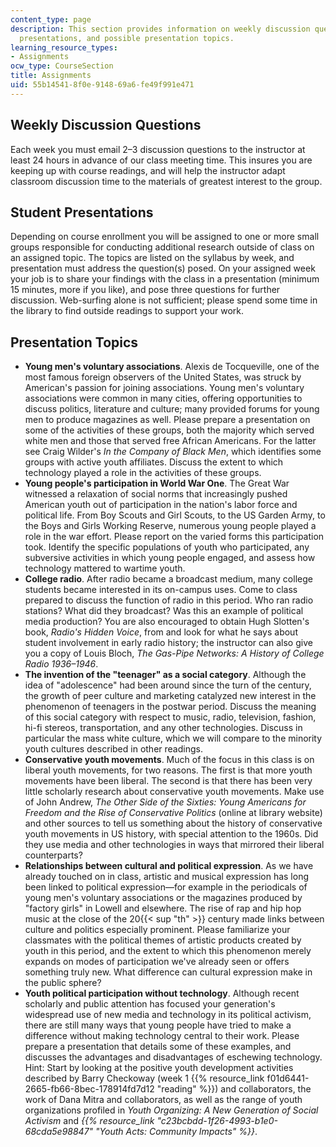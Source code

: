 ```yaml
---
content_type: page
description: This section provides information on weekly discussion questions, student
  presentations, and possible presentation topics.
learning_resource_types:
- Assignments
ocw_type: CourseSection
title: Assignments
uid: 55b14541-8f0e-9148-69a6-fe49f991e471
---
```


Weekly Discussion Questions
---------------------------

Each week you must email 2–3 discussion questions to the instructor at least 24 hours in advance of our class meeting time. This insures you are keeping up with course readings, and will help the instructor adapt classroom discussion time to the materials of greatest interest to the group.

Student Presentations
---------------------

Depending on course enrollment you will be assigned to one or more small groups responsible for conducting additional research outside of class on an assigned topic. The topics are listed on the syllabus by week, and presentation must address the question(s) posed. On your assigned week your job is to share your findings with the class in a presentation (minimum 15 minutes, more if you like), and pose three questions for further discussion. Web-surfing alone is not sufficient; please spend some time in the library to find outside readings to support your work.

Presentation Topics
-------------------

*   **Young men's voluntary associations**. Alexis de Tocqueville, one of the most famous foreign observers of the United States, was struck by American's passion for joining associations. Young men's voluntary associations were common in many cities, offering opportunities to discuss politics, literature and culture; many provided forums for young men to produce magazines as well. Please prepare a presentation on some of the activities of these groups, both the majority which served white men and those that served free African Americans. For the latter see Craig Wilder's _In the Company of Black Men_, which identifies some groups with active youth affiliates. Discuss the extent to which technology played a role in the activities of these groups.
*   **Young people's participation in World War One**. The Great War witnessed a relaxation of social norms that increasingly pushed American youth out of participation in the nation's labor force and political life. From Boy Scouts and Girl Scouts, to the US Garden Army, to the Boys and Girls Working Reserve, numerous young people played a role in the war effort. Please report on the varied forms this participation took. Identify the specific populations of youth who participated, any subversive activities in which young people engaged, and assess how technology mattered to wartime youth.
*   **College radio**. After radio became a broadcast medium, many college students became interested in its on-campus uses. Come to class prepared to discuss the function of radio in this period. Who ran radio stations? What did they broadcast? Was this an example of political media production? You are also encouraged to obtain Hugh Slotten's book, _Radio's Hidden Voice_, from and look for what he says about student involvement in early radio history; the instructor can also give you a copy of Louis Bloch, _The Gas-Pipe Networks: A History of College Radio 1936–1946_.
*   **The invention of the "teenager" as a social category**. Although the idea of "adolescence" had been around since the turn of the century, the growth of peer culture and marketing catalyzed new interest in the phenomenon of teenagers in the postwar period. Discuss the meaning of this social category with respect to music, radio, television, fashion, hi-fi stereos, transportation, and any other technologies. Discuss in particular the mass white culture, which we will compare to the minority youth cultures described in other readings.
*   **Conservative youth movements**. Much of the focus in this class is on liberal youth movements, for two reasons. The first is that more youth movements have been liberal. The second is that there has been very little scholarly research about conservative youth movements. Make use of John Andrew, _The Other Side of the Sixties: Young Americans for Freedom and the Rise of Conservative Politics_ (online at library website) and other sources to tell us something about the history of conservative youth movements in US history, with special attention to the 1960s. Did they use media and other technologies in ways that mirrored their liberal counterparts?
*   **Relationships between cultural and political expression**. As we have already touched on in class, artistic and musical expression has long been linked to political expression—for example in the periodicals of young men's voluntary associations or the magazines produced by "factory girls" in Lowell and elsewhere. The rise of rap and hip hop music at the close of the 20{{< sup "th" >}} century made links between culture and politics especially prominent. Please familiarize your classmates with the political themes of artistic products created by youth in this period, and the extent to which this phenomenon merely expands on modes of participation we've already seen or offers something truly new. What difference can cultural expression make in the public sphere?
*   **Youth political participation without technology**. Although recent scholarly and public attention has focused your generation's widespread use of new media and technology in its political activism, there are still many ways that young people have tried to make a difference without making technology central to their work. Please prepare a presentation that details some of these examples, and discusses the advantages and disadvantages of eschewing technology. Hint: Start by looking at the positive youth development activities described by Barry Checkoway (week 1 {{% resource_link f01d6441-2665-fb66-8bec-178914fd7d12 "reading" %}}) and collaborators, the work of Dana Mitra and collaborators, as well as the range of youth organizations profiled in _Youth Organizing: A New Generation of Social Activism_ and _{{% resource_link "c23bcbdd-1f26-4993-b1e0-68cda5e98847" "Youth Acts: Community Impacts" %}}_.